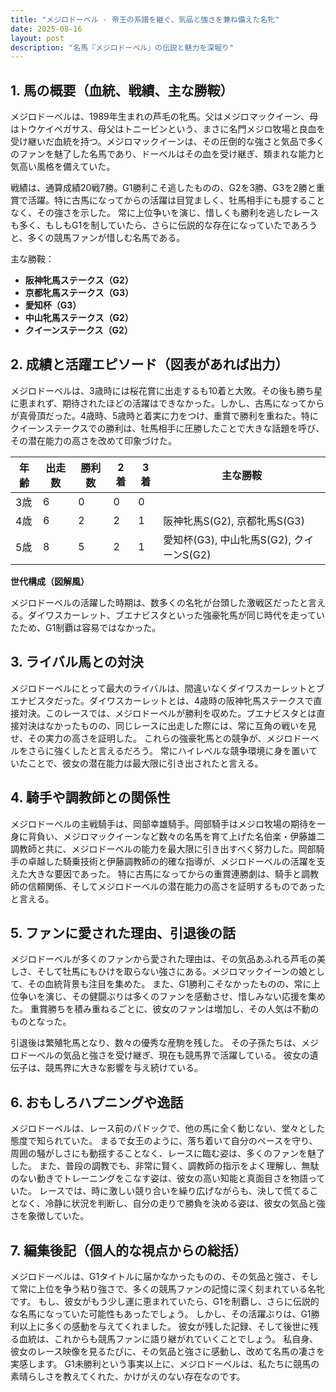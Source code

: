 ```yaml
---
title: "メジロドーベル - 帝王の系譜を継ぐ、気品と強さを兼ね備えた名牝"
date: 2025-08-16
layout: post
description: "名馬『メジロドーベル』の伝説と魅力を深堀り"
---
```


## 1. 馬の概要（血統、戦績、主な勝鞍）

メジロドーベルは、1989年生まれの芦毛の牝馬。父はメジロマックイーン、母はトウケイペガサス、母父はトニービンという、まさに名門メジロ牧場と良血を受け継いだ血統を持つ。メジロマックイーンは、その圧倒的な強さと気品で多くのファンを魅了した名馬であり、ドーベルはその血を受け継ぎ、類まれな能力と気高い風格を備えていた。

戦績は、通算成績20戦7勝。G1勝利こそ逃したものの、G2を3勝、G3を2勝と重賞で活躍。特に古馬になってからの活躍は目覚ましく、牡馬相手にも臆することなく、その強さを示した。  常に上位争いを演じ、惜しくも勝利を逃したレースも多く、もしもG1を制していたら、さらに伝説的な存在になっていたであろうと、多くの競馬ファンが惜しむ名馬である。

主な勝鞍：

*   **阪神牝馬ステークス（G2）**
*   **京都牝馬ステークス（G3）**
*   **愛知杯（G3）**
*   **中山牝馬ステークス（G2）**
*   **クイーンステークス（G2）**


## 2. 成績と活躍エピソード（図表があれば出力）

メジロドーベルは、3歳時には桜花賞に出走するも10着と大敗。その後も勝ち星に恵まれず、期待されたほどの活躍はできなかった。しかし、古馬になってからが真骨頂だった。4歳時、5歳時と着実に力をつけ、重賞で勝利を重ねた。特にクイーンステークスでの勝利は、牡馬相手に圧勝したことで大きな話題を呼び、その潜在能力の高さを改めて印象づけた。

| 年齢 | 出走数 | 勝利数 | 2着 | 3着 | 主な勝鞍 |
|---|---|---|---|---|---|
| 3歳 | 6 | 0 | 0 | 0 |  |
| 4歳 | 6 | 2 | 2 | 1 | 阪神牝馬S(G2), 京都牝馬S(G3) |
| 5歳 | 8 | 5 | 2 | 1 | 愛知杯(G3), 中山牝馬S(G2), クイーンS(G2) |


**世代構成（図解風）**

メジロドーベルの活躍した時期は、数多くの名牝が台頭した激戦区だったと言える。ダイワスカーレット、ブエナビスタといった強豪牝馬が同じ時代を走っていたため、G1制覇は容易ではなかった。


## 3. ライバル馬との対決

メジロドーベルにとって最大のライバルは、間違いなくダイワスカーレットとブエナビスタだった。ダイワスカーレットとは、4歳時の阪神牝馬ステークスで直接対決。このレースでは、メジロドーベルが勝利を収めた。ブエナビスタとは直接対決はなかったものの、同じレースに出走した際には、常に互角の戦いを見せ、その実力の高さを証明した。  これらの強豪牝馬との競争が、メジロドーベルをさらに強くしたと言えるだろう。  常にハイレベルな競争環境に身を置いていたことで、彼女の潜在能力は最大限に引き出されたと言える。


## 4. 騎手や調教師との関係性

メジロドーベルの主戦騎手は、岡部幸雄騎手。岡部騎手はメジロ牧場の期待を一身に背負い、メジロマックイーンなど数々の名馬を育て上げた名伯楽・伊藤雄二調教師と共に、メジロドーベルの能力を最大限に引き出すべく努力した。岡部騎手の卓越した騎乗技術と伊藤調教師の的確な指導が、メジロドーベルの活躍を支えた大きな要因であった。  特に古馬になってからの重賞連勝劇は、騎手と調教師の信頼関係、そしてメジロドーベルの潜在能力の高さを証明するものであったと言える。


## 5. ファンに愛された理由、引退後の話

メジロドーベルが多くのファンから愛された理由は、その気品あふれる芦毛の美しさ、そして牡馬にもひけを取らない強さにある。メジロマックイーンの娘として、その血統背景も注目を集めた。  また、G1勝利こそなかったものの、常に上位争いを演じ、その健闘ぶりは多くのファンを感動させ、惜しみない応援を集めた。  重賞勝ちを積み重ねるごとに、彼女のファンは増加し、その人気は不動のものとなった。

引退後は繁殖牝馬となり、数々の優秀な産駒を残した。  その子孫たちは、メジロドーベルの気品と強さを受け継ぎ、現在も競馬界で活躍している。  彼女の遺伝子は、競馬界に大きな影響を与え続けている。


## 6. おもしろハプニングや逸話

メジロドーベルは、レース前のパドックで、他の馬に全く動じない、堂々とした態度で知られていた。  まるで女王のように、落ち着いて自分のペースを守り、周囲の騒がしさにも動揺することなく、レースに臨む姿は、多くのファンを魅了した。  また、普段の調教でも、非常に賢く、調教師の指示をよく理解し、無駄のない動きでトレーニングをこなす姿は、彼女の高い知能と真面目さを物語っていた。  レースでは、時に激しい競り合いを繰り広げながらも、決して慌てることなく、冷静に状況を判断し、自分の走りで勝負を決める姿は、彼女の気品と強さを象徴していた。


## 7. 編集後記（個人的な視点からの総括）

メジロドーベルは、G1タイトルに届かなかったものの、その気品と強さ、そして常に上位を争う粘り強さで、多くの競馬ファンの記憶に深く刻まれている名牝です。  もし、彼女がもう少し運に恵まれていたら、G1を制覇し、さらに伝説的な名馬になっていた可能性もあったでしょう。  しかし、その活躍ぶりは、G1勝利以上に多くの感動を与えてくれました。  彼女が残した記録、そして後世に残る血統は、これからも競馬ファンに語り継がれていくことでしょう。  私自身、彼女のレース映像を見るたびに、その気品と強さに感動し、改めて名馬の凄さを実感します。  G1未勝利という事実以上に、メジロドーベルは、私たちに競馬の素晴らしさを教えてくれた、かけがえのない存在なのです。
